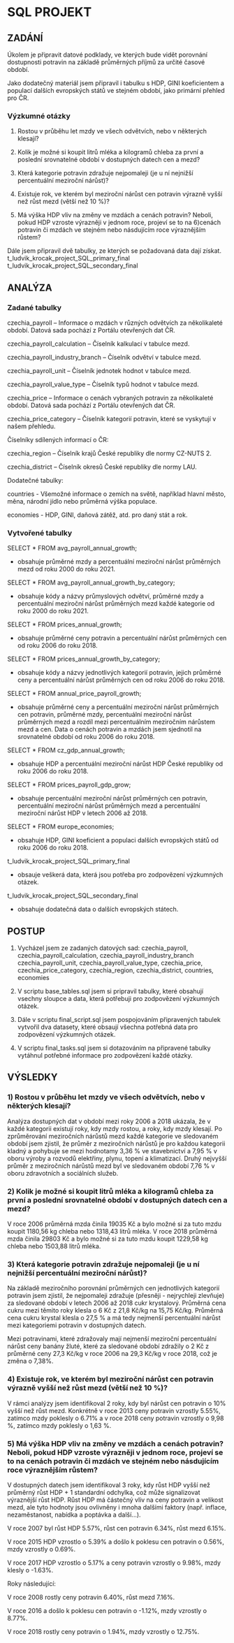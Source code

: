 # SQL PROJEKT

## ZADÁNÍ

Úkolem je připravit datové podklady, ve kterých bude vidět porovnání dostupnosti potravin na základě průměrných příjmů za určité časové období.

Jako dodatečný materiál jsem připravil i tabulku s HDP, GINI koeficientem a populací dalších evropských států ve stejném období, jako primární přehled pro ČR.

### Výzkumné otázky

1) Rostou v průběhu let mzdy ve všech odvětvích, nebo v některých klesají?

2) Kolik je možné si koupit litrů mléka a kilogramů chleba za první a poslední srovnatelné období v dostupných datech cen a mezd?

3) Která kategorie potravin zdražuje nejpomaleji (je u ní nejnižší percentuální meziroční nárůst)?

4) Existuje rok, ve kterém byl meziroční nárůst cen potravin výrazně vyšší než růst mezd (větší než 10 %)?

5) Má výška HDP vliv na změny ve mzdách a cenách potravin? Neboli, pokud HDP vzroste výrazněji v jednom roce, projeví se to na 6)cenách potravin či mzdách ve stejném nebo násdujícím roce výraznějším růstem?

Dále jsem připravil dvě tabulky, ze kterých se požadovaná data dají získat.
t_ludvik_krocak_project_SQL_primary_final
t_ludvik_krocak_project_SQL_secondary_final

## ANALÝZA

### Zadané tabulky

czechia_payroll – Informace o mzdách v různých odvětvích za několikaleté období. Datová sada pochází z Portálu otevřených dat ČR.

czechia_payroll_calculation – Číselník kalkulací v tabulce mezd.

czechia_payroll_industry_branch – Číselník odvětví v tabulce mezd.

czechia_payroll_unit – Číselník jednotek hodnot v tabulce mezd.

czechia_payroll_value_type – Číselník typů hodnot v tabulce mezd.

czechia_price – Informace o cenách vybraných potravin za několikaleté období. Datová sada pochází z Portálu otevřených dat ČR.

czechia_price_category – Číselník kategorií potravin, které se vyskytují v našem přehledu.

Číselníky sdílených informací o ČR:

czechia_region – Číselník krajů České republiky dle normy CZ-NUTS 2.

czechia_district – Číselník okresů České republiky dle normy LAU.

Dodatečné tabulky:

countries - Všemožné informace o zemích na světě, například hlavní město, měna, národní jídlo nebo průměrná výška populace.

economies - HDP, GINI, daňová zátěž, atd. pro daný stát a rok.

### Vytvořené tabulky

SELECT *
FROM avg_payroll_annual_growth;

- obsahuje průměrné mzdy a percentuální meziroční nárůst průměrných mezd od roku 2000 do roku 2021.

SELECT *
FROM avg_payroll_annual_growth_by_category;

- obsahuje kódy a názvy průmyslových odvětví, průměrné mzdy a percentuální meziroční nárůst průměrných mezd každé kategorie od roku 2000 do roku 2021.

SELECT *
FROM prices_annual_growth;

- obsahuje průměrné ceny potravin a percentuální nárůst průměrných cen od roku 2006 do roku 2018.

SELECT *
FROM prices_annual_growth_by_category;

- obsahuje kódy a názvy jednotlivých kategorií potravin, jejich průměrné ceny a percentuální nárůst průměrných cen od roku 2006 do roku 2018.

SELECT *
FROM annual_price_payroll_growth;

- obsahuje průměrné ceny a percentuální meziroční nárůst průměrných cen potravin, průměrné mzdy, percentuální meziroční nárůst průměrných mezd a rozdíl mezi percentuálním meziročním nárůstem mezd a cen. Data o cenách potravin a mzdách jsem sjednotil na srovnatelné období od roku 2006 do roku 2018.

SELECT *
FROM cz_gdp_annual_growth;

- obsahuje HDP a percentuální meziroční nárůst HDP České republiky od roku 2006 do roku 2018.

SELECT *
FROM prices_payroll_gdp_grow;

- obsahuje percentuální meziroční nárůst průměrných cen potravin, percentuální meziroční nárůst průměrných mezd a percentuální meziroční nárůst HDP v letech 2006 až 2018.

SELECT *
FROM europe_economies;

- obsahuje HDP, GINI koeficient a populaci dalších evropských států od roku 2006 do roku 2018.

t_ludvik_krocak_project_SQL_primary_final

- obsauje veškerá data, která jsou potřeba pro zodpovězení výzkumných otázek.

t_ludvik_krocak_project_SQL_secondary_final

- obsahuje dodatečná data o dalších evropských státech.

## POSTUP

1) Vycházel jsem ze zadaných datových sad: czechia_payroll, czechia_payroll_calculation, czechia_payroll_industry_branch
czechia_payroll_unit, czechia_payroll_value_type, czechia_price, czechia_price_category, czechia_region, czechia_district, countries, economies

2) V scriptu base_tables.sql jsem si pripravil tabulky, které obsahují vsechny sloupce a data, která potřebuji pro zodpovězení výzkumných otázek.

3) Dále v scriptu final_script.sql jsem pospojováním připravených tabulek vytvořil dva datasety, které obsaují všechna potřebná data pro zodpovězení výzkumných otázek.

4) V scriptu final_tasks.sql jsem si dotazováním na připravené tabulky vytáhnul potřebné informace pro zodpovězení každé otázky.

## VÝSLEDKY

### 1) Rostou v průběhu let mzdy ve všech odvětvích, nebo v některých klesají?

Analýza dostupných dat v období mezi roky 2006 a 2018 ukázala, že v každé kategorii existují roky, kdy mzdy rostou, a roky, kdy mzdy klesají. Po zprůměrování meziročních nárůstů mezd každé kategorie ve sledovaném období jsem zjistil, že průměr z meziročních nárůstů je pro každou kategorii kladný a pohybuje se mezi hodnotamy 3,36 % ve stavebnictví a 7,95 % v oboru výroby a rozvodů elektřiny, plynu, topení a klimatizací. Druhý nejvyšší průměr z meziročních nárůstů mezd byl ve sledovaném období 7,76 % v oboru zdravotních a sociálních služeb.

### 2) Kolik je možné si koupit litrů mléka a kilogramů chleba za první a poslední srovnatelné období v dostupných datech cen a mezd?

V roce 2006 průměrná mzda činila 19035 Kč a bylo možné si za tuto mzdu koupit 1180,56 kg chleba nebo 1318,43 litrů mléka.
V roce 2018 průměrná mzda činila 29803 Kč a bylo možné si za tuto mzdu koupit 1229,58 kg chleba nebo 1503,88 litrů mléka.

### 3) Která kategorie potravin zdražuje nejpomaleji (je u ní nejnižší percentuální meziroční nárůst)?

Na základě meziročního porovnání průměrných cen jednotlivých kategorií potravin jsem zjistil, že nejpomaleji zdražuje (přesněji - nejrychleji zlevňuje) za sledované období v letech 2006 až 2018 cukr krystalový. Průměrná cena cukru mezi těmito roky klesla o 6 Kč z 21,8 Kč/kg na 15,75 Kč/kg. Průměrná cena cukru krystal klesla o 27,5 % a má tedy nejmenší percentuální nárůst mezi kategoriemi potravin v dostupných datech.

Mezi potravinami, které zdražovaly mají nejmenší meziroční percentuální nárůst ceny banány žluté, které za sledované období zdražily o 2 Kč z průměrné ceny 27,3 Kč/kg v roce 2006 na 29,3 Kč/kg v roce 2018, což je změna o 7,38%.


### 4) Existuje rok, ve kterém byl meziroční nárůst cen potravin výrazně vyšší než růst mezd (větší než 10 %)?

V rámci analýzy jsem identifikoval 2 roky, kdy byl nárůst cen potravin o 10% vyšší než růst mezd. Konkrétně v roce 2013 ceny potravin vzrostly 5.55%, zatímco mzdy poklesly o 6.71% a v roce 2018 ceny potravin vzrostly o 9,98 %, zatímco mzdy poklesly o 1,63 %.

### 5) Má výška HDP vliv na změny ve mzdách a cenách potravin? Neboli, pokud HDP vzroste výrazněji v jednom roce, projeví se to na cenách potravin či mzdách ve stejném nebo násdujícím roce výraznějším růstem?

V dostupných datech jsem identifikoval 3 roky, kdy růst HDP vyšší než průměrný růst HDP + 1 standardní odchylka, což může signalizovat výraznější růst HDP. Růst HDP má částečný vliv na ceny potravin a velikost mezd, ale tyto hodnoty jsou ovlivněny i mnoha dalšími faktory (např. inflace, nezaměstanost, nabídka a poptávka a další...).

V roce 2007 byl růst HDP 5.57%, růst cen potravin 6.34%, růst mezd 6.15%.

V roce 2015 HDP vzrostlo o 5.39% a došlo k poklesu cen potravin o 0.56%, mzdy vzrostly o 0.69%.

V roce 2017 HDP vzrostlo o 5.17% a ceny potravin vzrostly o 9.98%, mzdy klesly o -1.63%.

Roky následující:

V roce 2008 rostly ceny potravin 6.40%, růst mezd 7.16%.

V roce 2016 a došlo k poklesu cen potravin o -1.12%, mzdy vzrostly o 8.77%.

V roce 2018 rostly ceny potravin o 1.94%, mzdy vzrostly o 12.75%.
